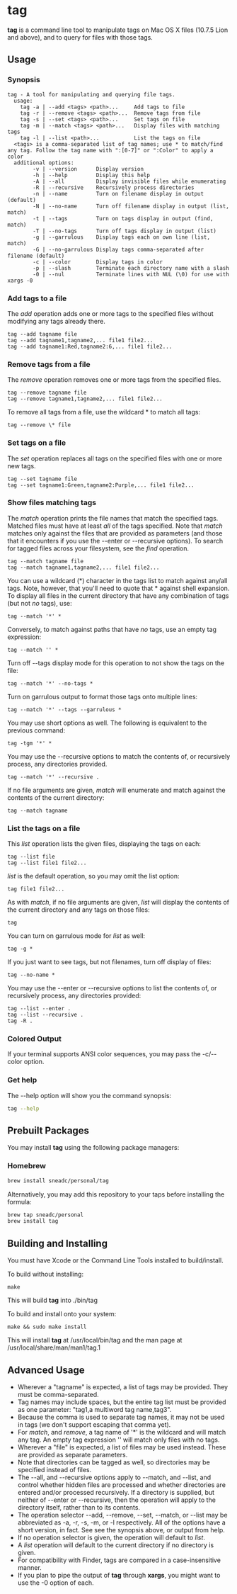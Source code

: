 # tag

**tag** is a command line tool to manipulate tags on Mac OS X files (10.7.5 Lion and above), and to query for files with those tags.

## Usage

### Synopsis

    tag - A tool for manipulating and querying file tags.
      usage:
        tag -a | --add <tags> <path>...     Add tags to file
        tag -r | --remove <tags> <path>...  Remove tags from file
        tag -s | --set <tags> <path>...     Set tags on file
        tag -m | --match <tags> <path>...   Display files with matching tags
        tag -l | --list <path>...           List the tags on file
      <tags> is a comma-separated list of tag names; use * to match/find any tag. Follow the tag name with ":[0-7]" or ":Color" to apply a color  
      additional options:
            -v | --version      Display version
            -h | --help         Display this help
            -A | --all          Display invisible files while enumerating
            -R | --recursive    Recursively process directories
            -n | --name         Turn on filename display in output (default)
            -N | --no-name      Turn off filename display in output (list, match)
            -t | --tags         Turn on tags display in output (find, match)
            -T | --no-tags      Turn off tags display in output (list)
            -g | --garrulous    Display tags each on own line (list, match)
            -G | --no-garrulous Display tags comma-separated after filename (default)
            -c | --color        Display tags in color
            -p | --slash        Terminate each directory name with a slash
            -0 | --nul          Terminate lines with NUL (\0) for use with xargs -0

### Add tags to a file

The *add* operation adds one or more tags to the specified files without modifying any tags already there.

    tag --add tagname file
    tag --add tagname1,tagname2,... file1 file2...
    tag --add tagname1:Red,tagname2:6,... file1 file2...

### Remove tags from a file

The *remove* operation removes one or more tags from the specified files.

    tag --remove tagname file
    tag --remove tagname1,tagname2,... file1 file2...

To remove all tags from a file, use the wildcard \* to match all tags:

    tag --remove \* file

### Set tags on a file

The *set* operation replaces all tags on the specified files with one or more new tags.

    tag --set tagname file
    tag --set tagname1:Green,tagname2:Purple,... file1 file2...

### Show files matching tags

The *match* operation prints the file names that match the specified tags. Matched files must have at least *all* of the tags specified. Note that *match* matches only against the files that are provided as parameters (and those that it encounters if you use the --enter or --recursive options). To search for tagged files across your filesystem, see the *find* operation.

    tag --match tagname file
    tag --match tagname1,tagname2,... file1 file2...

You can use a wildcard (*) character in the tags list to match against any/all tags. Note, however, that you'll need to quote that * against shell expansion. To display all files in the current directory that have any combination of tags (but not *no* tags), use:

    tag --match '*' *

Conversely, to match against paths that have *no* tags, use an empty tag expression:

    tag --match '' *

Turn off --tags display mode for this operation to not show the tags on the file:

    tag --match '*' --no-tags *

Turn on garrulous output to format those tags onto multiple lines:

    tag --match '*' --tags --garrulous *

You may use short options as well. The following is equivalent to the previous command:

    tag -tgm '*' *

You may use the --recursive options to match the contents of, or recursively process, any directories provided.

    tag --match '*' --recursive .

If no file arguments are given, *match* will enumerate and match against the contents of the current directory:

    tag --match tagname

### List the tags on a file

This *list* operation lists the given files, displaying the tags on each:

    tag --list file
    tag --list file1 file2...

*list* is the default operation, so you may omit the list option:

    tag file1 file2...

As with *match*, if no file arguments are given, *list* will display the contents of the current directory and any tags on those files:

    tag

You can turn on garrulous mode for *list* as well:

    tag -g *

If you just want to see tags, but not filenames, turn off display of files:

    tag --no-name *

You may use the --enter or --recursive options to list the contents of, or recursively process, any directories provided:

    tag --list --enter .
    tag --list --recursive .
    tag -R .

### Colored Output

If your terminal supports ANSI color sequences, you may pass the -c/--color option.

### Get help

The --help option will show you the command synopsis:

```bash
tag --help
```

## Prebuilt Packages

You may install **tag** using the following package managers:


### Homebrew

```bash
brew install sneadc/personal/tag
```

Alternatively, you may add this repository to your taps before installing the
formula:

```bash
brew tap sneadc/personal
brew install tag
```

Building and Installing
---
You must have Xcode or the Command Line Tools installed to build/install.

To build without installing:

```
make
```

This will build **tag** into ./bin/tag

To build and install onto your system:

```
make && sudo make install
```

This will install **tag** at /usr/local/bin/tag and the man page at /usr/local/share/man/man1/tag.1

## Advanced Usage

- Wherever a "tagname" is expected, a list of tags may be provided. They must be comma-separated.
- Tag names may include spaces, but the entire tag list must be provided as one parameter: "tag1,a multiword tag name,tag3".
- Because the comma is used to separate tag names, it may not be used in tags (we don't support escaping that comma yet).
- For *match*, and *remove*, a tag name of '\*' is the wildcard and will match any tag. An empty tag expression '' will match only files with no tags.
- Wherever a "file" is expected, a list of files may be used instead. These are provided as separate parameters.
- Note that directories can be tagged as well, so directories may be specified instead of files.
- The --all, and --recursive options apply to --match, and --list, and control whether hidden files are processed and whether directories are entered and/or processed recursively. If a directory is supplied, but neither of --enter or --recursive, then the operation will apply to the directory itself, rather than to its contents.
- The operation selector --add, --remove, --set, --match, or --list may be abbreviated as -a, -r, -s, -m, or -l respectively. All of the options have a short version, in fact. See see the synopsis above, or output from help.
- If no operation selector is given, the operation will default to *list*.
- A *list* operation will default to the current directory if no directory is given.
- For compatibility with Finder, tags are compared in a case-insensitive manner.
- If you plan to pipe the output of **tag** through **xargs**, you might want to use the -0 option of each.
